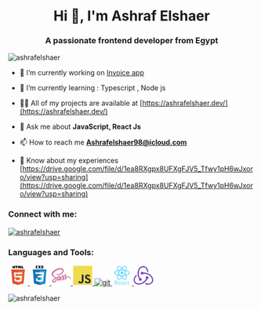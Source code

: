 <h1 align="center">Hi 👋, I'm Ashraf Elshaer</h1>
<h3 align="center">A passionate frontend developer from Egypt</h3>

<p align="left"> <img src="https://komarev.com/ghpvc/?username=ashrafelshaer&label=Profile%20views&color=0e75b6&style=flat" alt="ashrafelshaer" /> </p>

- 🔭 I’m currently working on [Invoice app](https://github.com/AshrafElshaer/invoice-app-redux)

- 🌱 I’m currently learning : Typescript , Node js

- 👨‍💻 All of my projects are available at [https://ashrafelshaer.dev/](https://ashrafelshaer.dev/)

- 💬 Ask me about **JavaScript, React Js**

- 📫 How to reach me **Ashrafelshaer98@icloud.com**

- 📄 Know about my experiences [https://drive.google.com/file/d/1ea8RXgpx8UFXgFJV5_Tfwy1pH6wJxoro/view?usp=sharing](https://drive.google.com/file/d/1ea8RXgpx8UFXgFJV5_Tfwy1pH6wJxoro/view?usp=sharing)

<h3 align="left">Connect with me:</h3>
<p align="left">
<a href="https://linkedin.com/in/ashrafelshaer" target="blank"><img align="center" src="https://raw.githubusercontent.com/rahuldkjain/github-profile-readme-generator/master/src/images/icons/Social/linked-in-alt.svg" alt="ashrafelshaer" height="30" width="40" /></a>
</p>

<h3 align="left">Languages and Tools:</h3>
<p align="left">  <a href="https://www.w3.org/html/" target="_blank" rel="noreferrer"> <img src="https://raw.githubusercontent.com/devicons/devicon/master/icons/html5/html5-original-wordmark.svg" alt="html5" width="40" height="40"/> </a>   <a href="https://www.w3schools.com/css/" target="_blank" rel="noreferrer"> <img src="https://raw.githubusercontent.com/devicons/devicon/master/icons/css3/css3-original-wordmark.svg" alt="css3" width="40" height="40"/> </a>   <a href="https://sass-lang.com" target="_blank" rel="noreferrer"> <img src="https://raw.githubusercontent.com/devicons/devicon/master/icons/sass/sass-original.svg" alt="sass" width="40" height="40"/> </a>  <a href="https://developer.mozilla.org/en-US/docs/Web/JavaScript" target="_blank" rel="noreferrer"> <img src="https://raw.githubusercontent.com/devicons/devicon/master/icons/javascript/javascript-original.svg" alt="javascript" width="40" height="40"/> </a>    <a href="https://git-scm.com/" target="_blank" rel="noreferrer"> <img src="https://www.vectorlogo.zone/logos/git-scm/git-scm-icon.svg" alt="git" width="40" height="40"/> </a>    <a href="https://reactjs.org/" target="_blank" rel="noreferrer"> <img src="https://raw.githubusercontent.com/devicons/devicon/master/icons/react/react-original-wordmark.svg" alt="react" width="40" height="40"/> </a>      <a href="https://redux.js.org" target="_blank" rel="noreferrer"> <img src="https://raw.githubusercontent.com/devicons/devicon/master/icons/redux/redux-original.svg" alt="redux" width="40" height="40"/> </a> 


</p>

<p><img align="center" src="https://github-readme-stats.vercel.app/api/top-langs?username=ashrafelshaer&show_icons=true&locale=en&layout=compact" alt="ashrafelshaer" /></p>
